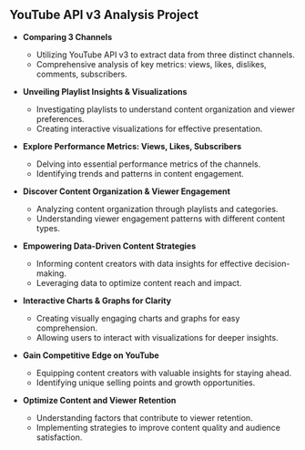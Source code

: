 ## YouTube API v3 Analysis Project

- **Comparing 3 Channels**
  - Utilizing YouTube API v3 to extract data from three distinct channels.
  - Comprehensive analysis of key metrics: views, likes, dislikes, comments, subscribers.

- **Unveiling Playlist Insights & Visualizations**
  - Investigating playlists to understand content organization and viewer preferences.
  - Creating interactive visualizations for effective presentation.

- **Explore Performance Metrics: Views, Likes, Subscribers**
  - Delving into essential performance metrics of the channels.
  - Identifying trends and patterns in content engagement.

- **Discover Content Organization & Viewer Engagement**
  - Analyzing content organization through playlists and categories.
  - Understanding viewer engagement patterns with different content types.

- **Empowering Data-Driven Content Strategies**
  - Informing content creators with data insights for effective decision-making.
  - Leveraging data to optimize content reach and impact.

- **Interactive Charts & Graphs for Clarity**
  - Creating visually engaging charts and graphs for easy comprehension.
  - Allowing users to interact with visualizations for deeper insights.

- **Gain Competitive Edge on YouTube**
  - Equipping content creators with valuable insights for staying ahead.
  - Identifying unique selling points and growth opportunities.

- **Optimize Content and Viewer Retention**
  - Understanding factors that contribute to viewer retention.
  - Implementing strategies to improve content quality and audience satisfaction.

